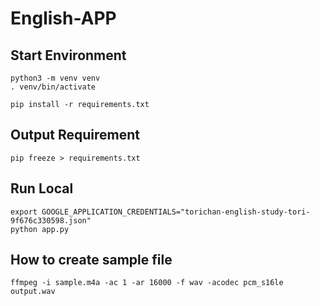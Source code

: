 # English-APP

## Start Environment
```
python3 -m venv venv
. venv/bin/activate

pip install -r requirements.txt
```

## Output Requirement
```
pip freeze > requirements.txt
 ```

## Run Local
```
export GOOGLE_APPLICATION_CREDENTIALS="torichan-english-study-tori-9f676c330598.json"
python app.py
```

## How to create sample file
```
ffmpeg -i sample.m4a -ac 1 -ar 16000 -f wav -acodec pcm_s16le output.wav
```
